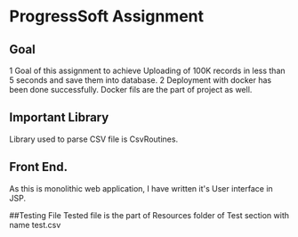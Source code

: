 # ProgressSoft Assignment

## Goal

1 Goal of this assignment to achieve Uploading of 100K records in less than 5 seconds and save them into database.
2 Deployment with docker has been done successfully. Docker fils are the part of project as well.

## Important Library
Library used to parse CSV file is CsvRoutines.

## Front End.
As this is monolithic web application, I have written it's User interface in JSP.

##Testing File
Tested file is the part of Resources folder of Test section with name test.csv




